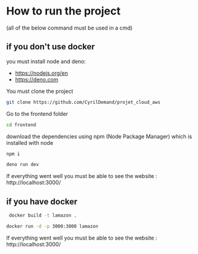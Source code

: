 # How to run the project

(all of the below command must be used in a cmd)

## if you don't use docker 
you must install node and deno:
- https://nodejs.org/en
- https://deno.com

You must clone the project 
``` bash
git clone https://github.com/CyrilDemand/projet_cloud_aws
```

Go to the frontend folder
``` bash
cd frontend
```

download the dependencies using npm (Node Package Manager) which is installed with node
``` bash
npm i
```

``` bash
deno run dev
```

If everything went well you must be able to see the website : http://localhost:3000/

## if you have docker


``` bash
 docker build -t lamazon .
```

``` bash
docker run -d -p 3000:3000 lamazon
```

If everything went well you must be able to see the website : http://localhost:3000/